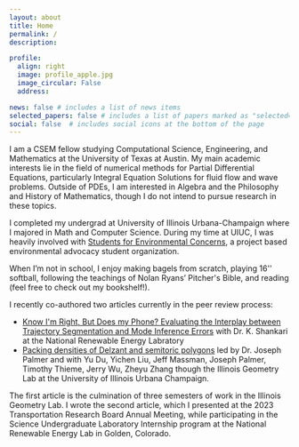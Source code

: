 ```yaml
---
layout: about
title: Home
permalink: /
description:

profile:
  align: right
  image: profile_apple.jpg
  image_circular: False
  address:

news: false # includes a list of news items
selected_papers: false # includes a list of papers marked as "selected={true}"
social: false  # includes social icons at the bottom of the page
---
```

<!-- Google tag (gtag.js) -->

<script async src="https://www.googletagmanager.com/gtag/js?id=G-LQHVMSJM7W"></script>

<script>
  window.dataLayer = window.dataLayer || [];
  function gtag(){dataLayer.push(arguments);}
  gtag('js', new Date());

  gtag('config', 'G-LQHVMSJM7W');
</script>

I am a CSEM fellow studying Computational Science, Engineering, and Mathematics at the University of Texas at Austin. My main academic interests lie in the field of numerical methods for Partial Differential Equations, particularly Integral Equation Solutions for fluid flow and wave problems. Outside of PDEs, I am interested in Algebra and the Philosophy and History of Mathematics, though I do not intend to pursue research in these topics.

I completed my undergrad at University of Illinois Urbana-Champaign where I majored in Math and Computer Science. During my time at UIUC, I was heavily involved with [Students for Environmental Concerns](https://secsatuiuc.web.illinois.edu/), a project based environmental advocacy student organization.

When I’m not in school, I enjoy making bagels from scratch, playing 16'' softball, following the teachings of Nolan Ryans’ Pitcher's Bible, and reading (feel free to check out my bookshelf!).

I recently co-authored two articles currently in the peer review process:

* [Know I&#39;m Right, But Does my Phone? Evaluating the Interplay between Trajectory Segmentation and Mode Inference Errors](https://kennykos.github.io/assets/pdf/Sensor_based_multi_step_pipeline_evaluation_framework_SULI-3.pdf) with  Dr. K. Shankari at the National Renewable Energy Labratory
* [Packing densities of Delzant and semitoric polygons](https://arxiv.org/abs/2210.06415) led by Dr. Joseph Palmer and with Yu Du, Yichen Liu, Jeff Massman, Joseph Palmer, Timothy Thieme, Jerry Wu, Zheyu Zhang though the Illinois Geometry Lab at the University of Illinois Urbana Champaign.

The first article is the culmination of three semesters of work in the Illinois Geometry Lab. I wrote the second article, which I presented at the 2023 Transportation Research Board Annual Meeting, while participating in the Science Undergraduate Laboratory Internship program at the National Renewable Energy Lab in Golden, Colorado.
